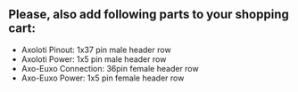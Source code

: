 ## Please, also add following parts to your shopping cart:
- Axoloti Pinout: 1x37 pin male header row
- Axoloti Power: 1x5 pin male header row
- Axo-Euxo Connection: 36pin female header row  
- Axo-Euxo Power: 1x5 pin female header row 


